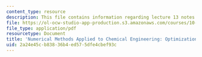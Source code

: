 ```yaml
---
content_type: resource
description: This file contains information regarding lecture 13 notes.
file: https://ol-ocw-studio-app-production.s3.amazonaws.com/courses/10-34-numerical-methods-applied-to-chemical-engineering-fall-2015/2a24e45cb83836b4ed575dfe4cbef93c_MIT10_34F15_Lec13.pdf
file_type: application/pdf
resourcetype: Document
title: 'Numerical Methods Applied to Chemical Engineering: Optimization 4'
uid: 2a24e45c-b838-36b4-ed57-5dfe4cbef93c
---
```

